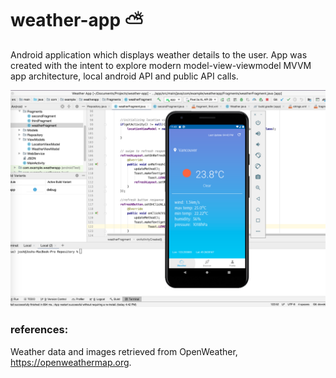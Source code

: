 # weather-app :partly_sunny:

Android application which displays weather details to the user. App was created with the intent to explore modern model-view-viewmodel MVVM app architecture, local android API and public API calls.

![alt text](https://github.com/joshdefreitas/personal-site/blob/master/root/frontend/assets/img/project/weather.png?raw=true)


### references:
Weather data and images retrieved from OpenWeather, https://openweathermap.org.
